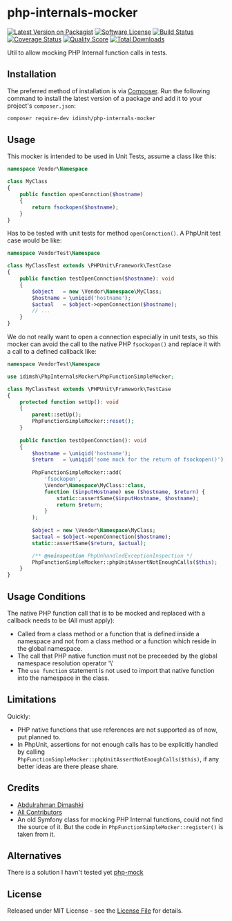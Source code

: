 # php-internals-mocker

[![Latest Version on Packagist][ico-version]][link-packagist]
[![Software License][ico-license]](LICENSE.md)
[![Build Status][ico-travis]][link-travis]
[![Coverage Status][ico-scrutinizer]][link-scrutinizer]
[![Quality Score][ico-code-quality]][link-code-quality]
[![Total Downloads][ico-downloads]][link-downloads]



Util to allow mocking PHP Internal function calls in tests.


## Installation

The preferred method of installation is via [Composer](http://getcomposer.org/). Run the following command to install the latest version of a package and add it to your project's `composer.json`:

```bash
composer require-dev idimsh/php-internals-mocker
```

## Usage

This mocker is intended to be used in Unit Tests, assume a class like this:

``` php
namespace Vendor\Namespace

class MyClass 
{
    public function openConnction($hostname) 
    {
        return fsockopen($hostname);
    }
}
```

Has to be tested with unit tests for method `openConnction()`. A PhpUnit test case would be like:

``` php
namespace VendorTest\Namespace

class MyClassTest extends \PHPUnit\Framework\TestCase
{
    public function testOpenConnction($hostname): void
    {
        $object   = new \Vendor\Namespace\MyClass;
        $hostname = \uniqid('hostname');
        $actual   = $object->openConnection($hostname);
        // ...
    }
}
```

We do not really want to open a connection especially in unit tests, so this mocker can avoid the call to the native PHP `fsockopen()` and replace it with a call to a defined callback like:
``` php
namespace VendorTest\Namespace

use idimsh\PhpInternalsMocker\PhpFunctionSimpleMocker;

class MyClassTest extends \PHPUnit\Framework\TestCase
{
    protected function setUp(): void
    {
        parent::setUp();
        PhpFunctionSimpleMocker::reset();
    }
    
    public function testOpenConnction(): void
    {
        $hostname = \uniqid('hostname');
        $return   = \uniqid('some mock for the return of fsockopen()');
        
        PhpFunctionSimpleMocker::add(
            'fsockopen',
            \Vendor\Namespace\MyClass::class,
            function ($inputHostname) use ($hostname, $return) {
                static::assertSame($inputHostname, $hostname);
                return $return;
            }
        );
        
        $object = new \Vendor\Namespace\MyClass;
        $actual = $object->openConnection($hostname);
        static::assertSame($return, $actual);

        /** @noinspection PhpUnhandledExceptionInspection */
        PhpFunctionSimpleMocker::phpUnitAssertNotEnoughCalls($this);
    }
}
```

## Usage Conditions

The native PHP function call that is to be mocked and replaced with a callback needs to be (All must apply):
- Called from a class method or a function that is defined inside a namespace and not from a class method or a function which reside in the global namespace.
- The call that PHP native function must not be preceeded by the global namespace resolution operator '\\' 
- The `use function` statement is not used to import that native function into the namespace in the class.


## Limitations
Quickly:
- PHP native functions that use references are not supported as of now, put planned to.
- In PhpUnit, assertions for not enough calls has to be explicitly handled by calling `PhpFunctionSimpleMocker::phpUnitAssertNotEnoughCalls($this)`, if any better ideas are there please share.      
   

## Credits

- [Abdulrahman Dimashki][link-author]
- [All Contributors][link-contributors]
- An old Symfony class for mocking PHP Internal functions, could not find the source of it. But the code in `PhpFunctionSimpleMocker::register()` is taken from it.

## Alternatives
There is a solution I havn't tested yet [php-mock](https://github.com/php-mock/php-mock)


## License

Released under MIT License - see the [License File](LICENSE) for details.


[ico-version]: https://img.shields.io/packagist/v/idimsh/php-internals-mocker.svg?style=flat-square
[ico-license]: https://img.shields.io/badge/license-MIT-brightgreen.svg?style=flat-square
[ico-travis]: https://img.shields.io/travis/idimsh/php-internals-mocker/master.svg?style=flat-square
[ico-scrutinizer]: https://img.shields.io/scrutinizer/coverage/g/idimsh/php-internals-mocker.svg?style=flat-square
[ico-code-quality]: https://img.shields.io/scrutinizer/g/idimsh/php-internals-mocker.svg?style=flat-square
[ico-downloads]: https://img.shields.io/packagist/dt/idimsh/php-internals-mocker.svg?style=flat-square

[link-packagist]: https://packagist.org/packages/idimsh/php-internals-mocker
[link-travis]: https://travis-ci.org/idimsh/php-internals-mocker
[link-scrutinizer]: https://scrutinizer-ci.com/g/idimsh/php-internals-mocker/code-structure
[link-code-quality]: https://scrutinizer-ci.com/g/idimsh/php-internals-mocker
[link-downloads]: https://packagist.org/packages/idimsh/php-internals-mocker
[link-author]: https://github.com/idimsh
[link-contributors]: ../../contributors
